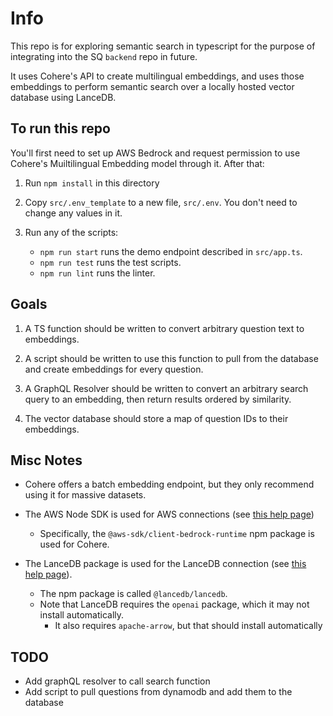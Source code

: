 
# Info

This repo is for exploring semantic search in typescript for the purpose of integrating into the SQ `backend` repo in future.

It uses Cohere's API to create multilingual embeddings, and uses those embeddings to perform semantic search over a locally hosted vector database using LanceDB.

## To run this repo

You'll first need to set up AWS Bedrock and request permission to use Cohere's Muiltilingual Embedding model through it. After that:

1. Run `npm install` in this directory

2. Copy `src/.env_template` to a new file, `src/.env`. You don't need to change any values in it.

3. Run any of the scripts:
    * `npm run start` runs the demo endpoint described in `src/app.ts`.
    * `npm run test` runs the test scripts.
    * `npm run lint` runs the linter.

## Goals

1. A TS function should be written to convert arbitrary question text to embeddings.

2. A script should be written to use this function to pull from the database and create embeddings for every question.

3. A GraphQL Resolver should be written to convert an arbitrary search query to an embedding, then return results ordered by similarity.

4. The vector database should store a map of question IDs to their embeddings.

## Misc Notes

* Cohere offers a batch embedding endpoint, but they only recommend using it for massive datasets.

* The AWS Node SDK is used for AWS connections (see [this help page](https://docs.aws.amazon.com/sdk-for-javascript/v3/developer-guide/getting-started-nodejs.html))
  * Specifically, the `@aws-sdk/client-bedrock-runtime` npm package is used for Cohere.

* The LanceDB package is used for the LanceDB connection (see [this help page](https://lancedb.github.io/lancedb/basic/#__tabbed_1_2)).
  * The npm package is called `@lancedb/lancedb`.
  * Note that LanceDB requires the `openai` package, which it may not install automatically.
    * It also requires `apache-arrow`, but that should install automatically

## TODO

* Add graphQL resolver to call search function
* Add script to pull questions from dynamodb and add them to the database
